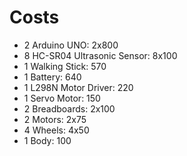 # Costs

- 2 Arduino UNO: 2x800
- 8 HC-SR04 Ultrasonic Sensor: 8x100
- 1 Walking Stick: 570
- 1 Battery: 640
- 1 L298N Motor Driver: 220
- 1 Servo Motor: 150
- 2 Breadboards: 2x100
- 2 Motors: 2x75
- 4 Wheels: 4x50
- 1 Body: 100
